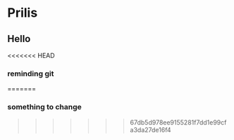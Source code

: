 # Prilis
## Hello
<<<<<<< HEAD
### reminding git
=======
### something to change
>>>>>>> 67db5d978ee9155281f7dd1e99cfa3da27de16f4
